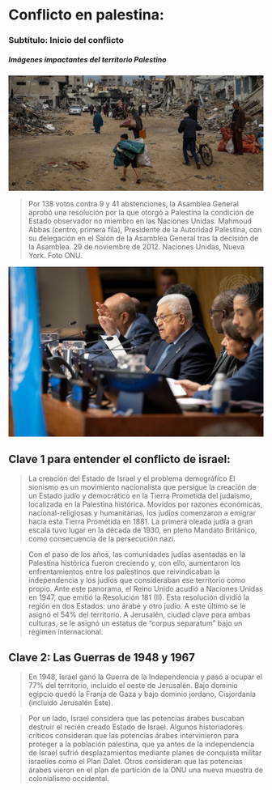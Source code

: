 <h1>Conflicto en palestina:</h1>

### Subtítulo: Inicio del conflicto

##### Imágenes impactantes del territorio Palestino
![img.png](img.png)

> Por 138 votos contra 9 y 41 abstenciones, la Asamblea General aprobó una resolución por la que otorgó a Palestina la condición de Estado observador no miembro en las Naciones Unidas. Mahmoud Abbas (centro, primera fila), Presidente de la Autoridad Palestina, con su delegación en el Salón de la Asamblea General tras la decisión de la Asamblea. 29 de noviembre de 2012. Naciones Unidas, Nueva York. Foto ONU.

![Image2.jpg](..%2FImagen2.jpg)

## Clave 1 para entender el conflicto de israel:
>La creación del Estado de Israel y el problema demográfico
El sionismo es un movimiento nacionalista que persigue la creación de un Estado judío y democrático en la Tierra Prometida del judaísmo, localizada en la Palestina histórica. Movidos por razones económicas, nacional-religiosas y humanitarias, los judíos comenzaron a emigrar hacia esta Tierra Prometida en 1881. La primera oleada judía a gran escala tuvo lugar en la década de 1930, en pleno Mandato Británico, como consecuencia de la persecución nazi.

>Con el paso de los años, las comunidades judías asentadas en la Palestina histórica fueron creciendo y, con ello, aumentaron los enfrentamientos entre los palestinos que reivindicaban la independencia y los judíos que consideraban ese territorio como propio. Ante este panorama, el Reino Unido acudió a Naciones Unidas en 1947, que emitió la Resolución 181 (II). Esta resolución dividió la región en dos Estados: uno árabe y otro judío. A este último se le asignó el 54% del territorio. A Jerusalén, ciudad clave para ambas culturas, se le asignó un estatus de “corpus separatum” bajo un régimen internacional.

## Clave 2: Las Guerras de 1948 y 1967
>En 1948, Israel ganó la Guerra de la Independencia y pasó a ocupar el 77% del territorio, incluido el oeste de Jerusalén. Bajo dominio egipcio quedó la Franja de Gaza y bajo dominio jordano, Cisjordania (incluido Jerusalén Este).

>Por un lado, Israel considera que las potencias árabes buscaban destruir el recién creado Estado de Israel. Algunos historiadores críticos consideran que las potencias árabes intervinieron para proteger a la población palestina, que ya antes de la independencia de Israel sufrió desplazamientos mediante planes de conquista militar israelíes como el Plan Dalet. Otros consideran que las potencias árabes vieron en el plan de partición de la ONU una nueva muestra de colonialismo occidental.
